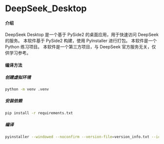 # DeepSeek_Desktop

#### 介绍

DeepSeek Desktop 是一个基于 PySide2 的桌面应用，用于快速访问 DeepSeek 的服务。
本软件基于 PySide2 构建，使用 PyInstaller 进行打包。
本软件是一个 Python 练习项目。
本软件是一个第三方项目，与 DeepSeek 官方服务无关，仅供学习参考。


#### 编译方法

##### 创建虚拟环境
```bash
python -m venv .venv
```
##### 安装依赖
```bash
pip install -r requirements.txt
```

##### 编译
```bash
pyinstaller --windowed --noconfirm --version-file=version_info.txt --icon=app/assets/favicon.ico --add-data 'app/assets;app/assets' --name "deepseek" main.py
```

